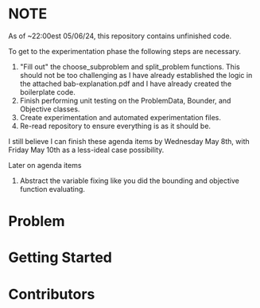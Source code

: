 # NOTE

As of ~22:00est 05/06/24, this repository contains unfinished code. 

To get to the experimentation phase the following steps are necessary.

1. "Fill out" the choose_subproblem and split_problem functions. This should not be too challenging as I have already established the logic in the attached bab-explanation.pdf and I have already created the boilerplate code.
2. Finish performing unit testing on the ProblemData, Bounder, and Objective classes.
3. Create experimentation and automated experimentation files.
4. Re-read repository to ensure everything is as it should be.

I still believe I can finish these agenda items by Wednesday May 8th, with Friday May 10th as a less-ideal case possibility.

Later on agenda items
1. Abstract the variable fixing like you did the bounding and objective function evaluating.

# Problem

# Getting Started

# Contributors

